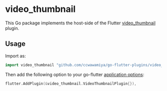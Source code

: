 # video_thumbnail

This Go package implements the host-side of the Flutter [video_thumbnail](https://github.com/justsoft/video_thumbnail) plugin.

## Usage

Import as:

```go
import video_thumbnail "github.com/ccwawamiya/go-flutter-plugins/video_thumbnail"
```

Then add the following option to your go-flutter [application options](https://github.com/go-flutter-desktop/go-flutter/wiki/Plugin-info):

```go
flutter.AddPlugin(&video_thumbnail.VideoThumbnailPlugin{}),
```
